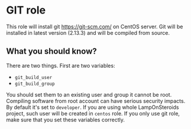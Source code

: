 GIT role
========

This role will install git https://git-scm.com/ on CentOS server.
Git will be installed in latest version (2.13.3) and will be compiled from source.

What you should know?
----------------------

There are two things. First are two variables:
 - `git_build_user`
 - `git_build_group`
 
You should set them to an existing user and group it cannot be root. Compiling software from root account can have serious security impacts.
By default it's set to `developer`. If you are using whole LampOnSteroids project, such user will be created in `centos` role.
If you only use git role, make sure that you set these variables correctly.
